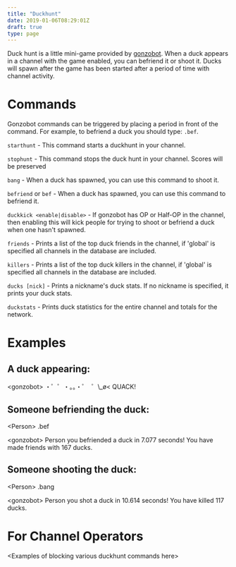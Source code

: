 ```yaml
---
title: "Duckhunt"
date: 2019-01-06T08:29:01Z
draft: true
type: page
---
```


Duck hunt is a little mini-game provided by [gonzobot](https://snoonet.org/gonzobot). When a duck appears in a channel with the game enabled, you can befriend it or shoot it. Ducks will spawn after the game has been started after a period of time with channel activity.

# Commands

Gonzobot commands can be triggered by placing a period in front of the command. For example, to befriend a duck you should type: `.bef`.

`starthunt` - This command starts a duckhunt in your channel.

`stophunt` - This command stops the duck hunt in your channel. Scores will be preserved

`bang` - When a duck has spawned, you can use this command to shoot it.

`befriend` or `bef` - When a duck has spawned, you can use this command to befriend it.

`duckkick <enable|disable>` - If gonzobot has OP or Half-OP in the channel, then enabling this will kick people for trying to shoot or befriend a duck when one hasn't spawned.

`friends` - Prints a list of the top duck friends in the channel, if 'global' is specified all channels in the database are included.

`killers` - Prints a list of the top duck killers in the channel, if 'global' is specified all channels in the database are included.

`ducks [nick]` - Prints a nickname's duck stats. If no nickname is specified, it prints your duck stats.

`duckstats` - Prints duck statistics for the entire channel and totals for the network.
# Examples
## A duck appearing:
\<gonzobot\> ・゜゜・。。・゜ ​ ゜\\_ø​\< QUACK​!
## Someone befriending the duck:
\<Person\> .bef

\<gonzobot\> Person you befriended a duck in 7.077 seconds! You have made friends with 167 ducks.
## Someone shooting the duck:
\<Person\> .bang

\<gonzobot\> Person you shot a duck in 10.614 seconds! You have killed 117 ducks.

# For Channel Operators

\<Examples of blocking various duckhunt commands here\>

